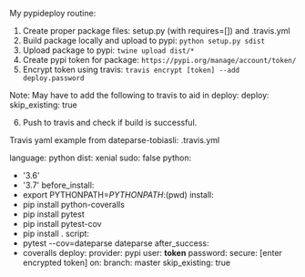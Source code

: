 My pypideploy routine:

1) Create proper package files: setup.py (with requires=[]) and .travis.yml
2) Build package locally and upload to pypi: `python setup.py sdist`
3) Upload package to pypi: `twine upload dist/*`         
4) Create pypi token for package: `https://pypi.org/manage/account/token/` 
5) Encrypt token using travis: `travis encrypt [token] --add deploy.password`

Note: May have to add the following to travis to aid in deploy:
deploy:
	skip_existing: true


6) Push to travis and check if build is successful.


Travis yaml example from dateparse-tobiasli:
.travis.yml

language: python
dist: xenial
sudo: false
python:
- '3.6'
- '3.7'
before_install:
- export PYTHONPATH=$PYTHONPATH:$(pwd)
install:
- pip install python-coveralls
- pip install pytest
- pip install pytest-cov
- pip install .
script:
- pytest --cov=dateparse dateparse
after_success:
- coveralls
deploy:
  provider: pypi
  user: __token__
  password:
    secure: [enter encrypted token]
  on:
    branch: master
  skip_existing: true
